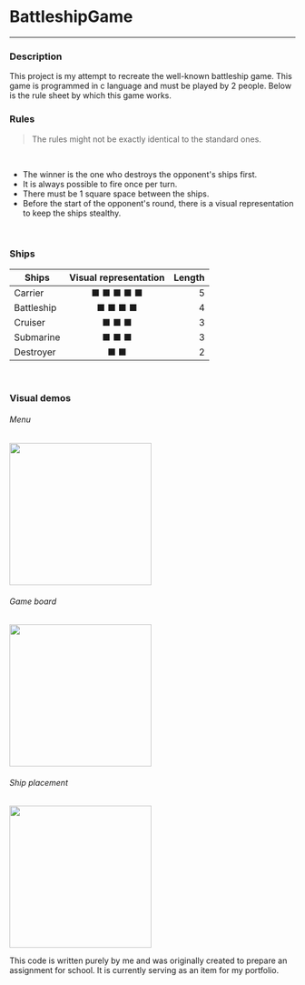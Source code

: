# BattleshipGame
---

### Description
This project is my attempt to recreate the well-known battleship game. 
This game is programmed in c language and must be played by 2 people. 
Below is the rule sheet by which this game works.
<br>

### Rules
> The rules might not be exactly identical to the standard ones.
<br>

* The winner is the one who destroys the opponent's ships first.
* It is always possible to fire once per turn.
* There must be 1 square space between the ships.
* Before the start of the opponent's round, there is a visual representation to keep the ships stealthy.
<br>

### Ships
| Ships        | Visual representation | Length |
| -------------|:---------------------:| ------:|
| Carrier      | ■ ■ ■ ■ ■             | 5      |
| Battleship   | ■ ■ ■ ■               | 4      |
| Cruiser      | ■ ■ ■                 | 3      |
| Submarine    | ■ ■ ■                 | 3      |
| Destroyer    | ■ ■                   | 2      |
<br>

### Visual demos
###### Menu
<img src="https://github.com/ndroppa/BattleshipGame/assets/71926910/5a6710f4-f8c5-4654-aadd-fbcb85797b79" width="250" height="250">

###### Game board
<img src="https://github.com/ndroppa/BattleshipGame/assets/71926910/5f683d27-5199-4137-a264-3ca5c01cfe3c" width="250" height="250">

###### Ship placement
<img src="https://github.com/ndroppa/BattleshipGame/assets/71926910/210f18ac-e020-449d-b842-47c23abdd367" width="250" height="250">

This code is written purely by me and was originally created to prepare an assignment for school. 
It is currently serving as an item for my portfolio.
